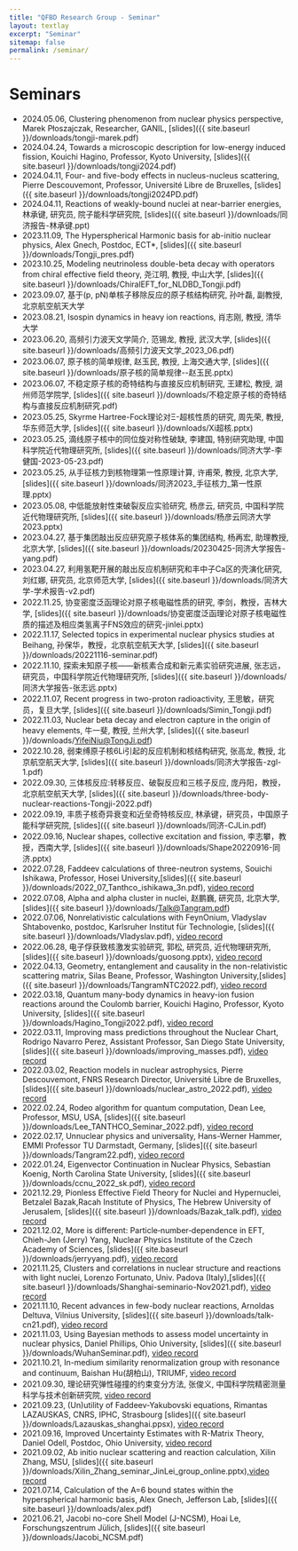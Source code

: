 ```yaml
---
title: "QFBD Research Group - Seminar"
layout: textlay
excerpt: "Seminar"
sitemap: false
permalink: /seminar/
---
```


# Seminars
* 2024.05.06, Clustering phenomenon from nuclear physics perspective, Marek Płoszajczak, Researcher, GANIL, [slides]({{ site.baseurl }}/downloads/tongji-marek.pdf)
* 2024.04.24, Towards a microscopic description for low-energy induced fission, Kouichi Hagino, Professor, Kyoto University, [slides]({{ site.baseurl }}/downloads/tongji2024.pdf)
* 2024.04.11, Four- and five-body effects in nucleus-nucleus scattering, Pierre Descouvemont, Professor, Université Libre de Bruxelles, [slides]({{ site.baseurl }}/downloads/tongji2024PD.pdf)
* 2024.04.11, Reactions of weakly-bound nuclei at near-barrier energies, 林承键, 研究员, 院子能科学研究院, [slides]({{ site.baseurl }}/downloads/同济报告-林承键.ppt)
* 2023.11.09, The Hyperspherical Harmonic basis for ab-initio nuclear physics, Alex Gnech, Postdoc, ECT*, [slides]({{ site.baseurl }}/downloads/Tongji_pres.pdf)
* 2023.10.25, Modeling neutrinoless double-beta decay with operators from chiral effective field theory, 尧江明, 教授, 中山大学, [slides]({{ site.baseurl }}/downloads/ChiralEFT_for_NLDBD_Tongji.pdf)
* 2023.09.07, 基于(p, pN)单核子移除反应的原子核结构研究, 孙叶磊, 副教授, 北京航空航天大学
* 2023.08.21, Isospin dynamics in heavy ion reactions, 肖志刚, 教授, 清华大学
* 2023.06.20, 高频引力波天文学简介, 范锡龙, 教授, 武汉大学, [slides]({{ site.baseurl }}/downloads/高频引力波天文学_2023_06.pdf)
* 2023.06.07, 原子核的简单规律, 赵玉民, 教授, 上海交通大学, [slides]({{ site.baseurl }}/downloads/原子核的简单规律--赵玉民.pptx)
* 2023.06.07, 不稳定原子核的奇特结构与直接反应机制研究, 王建松, 教授, 湖州师范学院学, [slides]({{ site.baseurl }}/downloads/不稳定原子核的奇特结构与直接反应机制研究.pdf)
* 2023.05.25, Skyrme Hartree-Fock理论对Ξ-超核性质的研究, 周先荣, 教授, 华东师范大学, [slides]({{ site.baseurl }}/downloads/Xi超核.pptx)
* 2023.05.25, 滴线原子核中的同位旋对称性破缺, 李建国, 特别研究助理, 中国科学院近代物理研究所, [slides]({{ site.baseurl }}/downloads/同济大学-李健国-2023-05-23.pdf)
* 2023.05.25, 从手征核力到核物理第一性原理计算, 许甫荣, 教授, 北京大学, [slides]({{ site.baseurl }}/downloads/同济2023_手征核力_第一性原理.pptx)
* 2023.05.08, 中低能放射性束破裂反应实验研究, 杨彦云, 研究员, 中国科学院近代物理研究所, [slides]({{ site.baseurl }}/downloads/杨彦云同济大学2023.pptx)
* 2023.04.27, 基于集团敲出反应研究原子核体系的集团结构, 杨再宏, 助理教授, 北京大学, [slides]({{ site.baseurl }}/downloads/20230425-同济大学报告-yang.pdf)
* 2023.04.27, 利用氢靶开展的敲出反应机制研究和丰中子Ca区的壳演化研究, 刘红娜, 研究员, 北京师范大学, [slides]({{ site.baseurl }}/downloads/同济大学-学术报告-v2.pdf)
* 2022.11.25, 协变密度泛函理论对原子核电磁性质的研究, 李剑，教授，吉林大学, [slides]({{ site.baseurl }}/downloads/协变密度泛函理论对原子核电磁性质的描述及相应类氢离子FNS效应的研究-jinlei.pptx)
* 2022.11.17, Selected topics in experimental nuclear physics studies at Beihang, 孙保华，教授，北京航空航天大学, [slides]({{ site.baseurl }}/downloads/20221116-seminar.pdf)
* 2022.11.10, 探索未知原子核——新核素合成和新元素实验研究进展, 张志远，研究员，中国科学院近代物理研究所, [slides]({{ site.baseurl }}/downloads/同济大学报告-张志远.pptx)
* 2022.11.07, Recent progress in two-proton radioactivity, 王思敏，研究员，复旦大学, [slides]({{ site.baseurl }}/downloads/Simin_Tongji.pdf)
* 2022.11.03, Nuclear beta decay and electron capture in the origin of heavy elements, 牛一斐, 教授, 兰州大学, [slides]({{ site.baseurl }}/downloads/YifeiNiu@TongJi.pdf)
* 2022.10.28, 弱束缚原子核6Li引起的反应机制和核结构研究, 张高龙, 教授, 北京航空航天大学, [slides]({{ site.baseurl }}/downloads/同济大学报告-zgl-1.pdf)
* 2022.09.30, 三体核反应:转移反应、破裂反应和三核子反应, 庞丹阳，教授，北京航空航天大学, [slides]({{ site.baseurl }}/downloads/three-body-nuclear-reactions-Tongji-2022.pdf)
* 2022.09.19, 丰质子核奇异衰变和近垒奇特核反应, 林承键，研究员，中国原子能科学研究院, [slides]({{ site.baseurl }}/downloads/同济-CJLin.pdf)
* 2022.09.16, Nuclear shapes, collective excitation and fission, 李志攀，教授，西南大学, [slides]({{ site.baseurl }}/downloads/Shape20220916-同济.pptx)
* 2022.07.28, Faddeev calculations of three-neutron systems, Souichi Ishikawa, Professor, Hosei University,[slides]({{ site.baseurl }}/downloads/2022_07_Tanthco_ishikawa_3n.pdf), [video record](https://youtu.be/E_JzTu88334)
* 2022.07.08, Alpha and alpha cluster in nuclei, 赵鹏巍, 研究员, 北京大学, [slides]({{ site.baseurl }}/downloads/Talk@Tangram.pdf)
* 2022.07.06, Nonrelativistic calculations with FeynOnium, Vladyslav Shtabovenko, postdoc, Karlsruher Institut für Technologie, [slides]({{ site.baseurl }}/downloads/Vladyslav.pdf), [video record](https://youtu.be/IhyOeRByvQU)
* 2022.06.28, 电子俘获致核激发实验研究, 郭松, 研究员, 近代物理研究所,[slides]({{ site.baseurl }}/downloads/guosong.pptx), [video record](https://youtu.be/fCb4626dbf8)
* 2022.04.13, Geometry, entanglement and causality in the non-relativistic scattering matrix, Silas Beane, Professor, Washington University,[slides]({{ site.baseurl }}/downloads/TangramNTC2022.pdf), [video record](https://youtu.be/goUMdmzMxLA)
* 2022.03.18, Quantum many-body dynamics in heavy-ion fusion reactions around the Coulomb barrier, Kouichi Hagino, Professor, Kyoto University, [slides]({{ site.baseurl }}/downloads/Hagino_Tongji2022.pdf), [video record](https://youtu.be/UiUAPzpVyuI)
* 2022.03.11, Improving mass predictions throughout the Nuclear Chart, Rodrigo Navarro Perez, Assistant Professor, San Diego State University, [slides]({{ site.baseurl }}/downloads/improving_masses.pdf), [video record](https://youtu.be/veKl5qSTdo4)
* 2022.03.02, Reaction models in nuclear astrophysics, Pierre Descouvemont, FNRS Research Director, Université Libre de Bruxelles, [slides]({{ site.baseurl }}/downloads/nuclear_astro_2022.pdf), [video record](https://youtu.be/ZaP1tZ5xKlk)
* 2022.02.24, Rodeo algorithm for quantum computation, Dean Lee, Professor, MSU, USA, [slides]({{ site.baseurl }}/downloads/Lee_TANTHCO_Seminar_2022.pdf), [video record](https://youtu.be/YajtnatwqmM)
* 2022.02.17, Unnuclear physics and universality, Hans-Werner Hammer, EMMI Professor
TU Darmstadt, Germany, [slides]({{ site.baseurl }}/downloads/Tangram22.pdf), [video record](https://youtu.be/kFJJGF_ngio)
* 2022.01.24, Eigenvector Continuation in Nuclear Physics, Sebastian Koenig, North Carolina State University, [slides]({{ site.baseurl }}/downloads/ccnu_2022_sk.pdf), [video record](https://youtu.be/2rfQKmsAROA)
* 2021.12.29, Pionless Effective Field Theory for Nuclei and Hypernuclei, Betzalel Bazak,Racah Institute of Physics, The Hebrew University of Jerusalem, [slides]({{ site.baseurl }}/downloads/Bazak_talk.pdf), [video record](https://youtu.be/NsSdwPlVYXo)
* 2021.12.02, More is different: Particle‐number‐dependence in EFT, Chieh-Jen (Jerry) Yang, Nuclear Physics Institute of the Czech Academy of Sciences, [slides]({{ site.baseurl }}/downloads/jerryyang.pdf), [video record](https://youtu.be/VMlHqu5bNpI)
* 2021.11.25, Clusters and correlations in nuclear structure and reactions with light nuclei, Lorenzo Fortunato, Univ. Padova (Italy),[slides]({{ site.baseurl }}/downloads/Shanghai-seminario-Nov2021.pdf), [video record](https://youtu.be/d2WNBT57IKc)
* 2021.11.10, Recent advances in few-body nuclear reactions, Arnoldas Deltuva, Vilnius University, [slides]({{ site.baseurl }}/downloads/talk-cn21.pdf), [video record](https://youtu.be/qCNDk2AnE_o)
* 2021.11.03, Using Bayesian methods to assess model uncertainty in nuclear physics, Daniel Phillips, Ohio University, [slides]({{ site.baseurl }}/downloads/WuhanSeminar.pdf), [video record](https://youtu.be/aS25IDxcAKI)
* 2021.10.21, In-medium similarity renormalization group with resonance and continuum, Baishan Hu(胡柏山), TRIUMF, [video record](https://youtu.be/Fxm2RoGiU60)
* 2021.09.30, 理论研究弹性碰撞的约束变分方法, 张俊义, 中国科学院精密测量科学与技术创新研究院, [video record](https://youtu.be/1nB4IsiGsig)
* 2021.09.23, (Un)utility of Faddeev-Yakubovski equations, Rimantas LAZAUSKAS, CNRS, IPHC, Strasbourg
[slides]({{ site.baseurl }}/downloads/Lazauskas_shanghai.ppsx), [video record](https://youtu.be/RGuC8tYmW1E)
* 2021.09.16, Improved Uncertainty Estimates with R-Matrix Theory, Daniel Odell, Postdoc, Ohio University,
[video record](https://youtu.be/kbjwRTWhrm4)
* 2021.09.02, Ab initio nuclear scattering and reaction calculation, Xilin Zhang, MSU, [slides]({{ site.baseurl }}/downloads/Xilin_Zhang_seminar_JinLei_group_online.pptx),[video record](https://youtu.be/gsK_cTyjGus)
* 2021.07.14, Calculation of the A=6 bound states within the hyperspherical harmonic basis, Alex Gnech, Jefferson Lab, [slides]({{ site.baseurl }}/downloads/alex.pdf)
* 2021.06.21, Jacobi no-core Shell Model (J-NCSM), Hoai Le, Forschungszentrum Jülich, [slides]({{ site.baseurl }}/downloads/Jacobi_NCSM.pdf)



<!-- [Opening 1]({{ site.baseurl }}/downloads/GeneralPostdoc_2019_v01.pdf),
[Opening 2]({{ site.baseurl }}/downloads/PPMS_PhD_2019_v01.pdf),
[Opening 3]({{ site.baseurl }}/downloads/PD.pdf),
[Opening 4]({{ site.baseurl }}/downloads/PHD1.pdf),
[Opening 5]({{ site.baseurl }}/downloads/PHD2.pdf).


<figure>
<img src="{{ site.url }}{{ site.baseurl }}/images/picpic/Gallery/DSC_0696.jpg" width="95%">
</figure> -->
